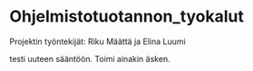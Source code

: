 # Ohjelmistotuotannon_tyokalut

Projektin työntekijät:
Riku Määttä ja Elina Luumi

testi uuteen sääntöön. Toimi ainakin äsken.
